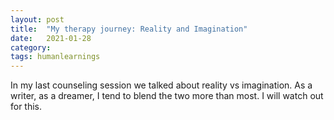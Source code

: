 ```yaml
---
layout: post
title:  "My therapy journey: Reality and Imagination"
date:   2021-01-28
category: 
tags: humanlearnings
---
```

In my last counseling session we talked about reality vs imagination. As a writer, as a dreamer, I tend to blend the two more than most. I will watch out for this.